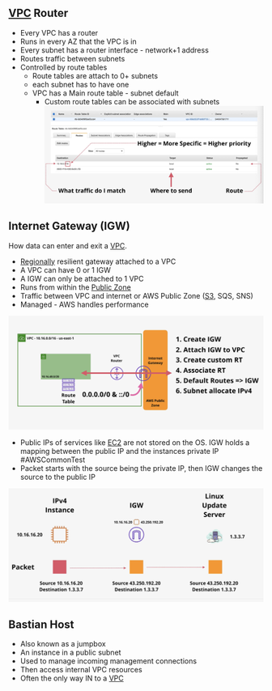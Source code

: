 ## [VPC](VPC.md) Router
- Every VPC has a router
- Runs in every AZ that the VPC is in
- Every subnet has a router interface - network+1 address
- Routes traffic between subnets
- Controlled by route tables
	- Route tables are attach to 0+ subnets
	- each subnet has to have one
	- VPC has a Main route table - subnet default
		- Custom route tables can be associated with subnets
![Pasted image 20250222112342.png](_atts/Pasted%20image%2020250222112342.png)
## Internet Gateway (IGW)
How data can enter and exit a [VPC](VPC.md).

- [Regionally](../Fundamentals/Resilience.md#Region) resilient gateway attached to a VPC
- A VPC can have 0 or 1 IGW
- A IGW can only be attached to 1 VPC
- Runs from within the [Public Zone](../Fundamentals/Public%20vs%20Private%20Services.md#Public%20service)
- Traffic between VPC and internet or AWS Public Zone ([S3](../S3/S3.md), SQS, SNS)
- Managed - AWS handles performance

![Pasted image 20250222113814.png](_atts/Pasted%20image%2020250222113814.png)

- Public IPs of services like [EC2](../EC2/EC2.md) are not stored on the OS. IGW holds a mapping between the public IP and the instances private IP #AWSCommonTest 
- Packet starts with the source being the private IP, then IGW changes the source to the public IP

![Pasted image 20250222114446.png](_atts/Pasted%20image%2020250222114446.png)

## Bastian Host
- Also known as a jumpbox
- An instance in a public subnet
- Used to manage incoming management connections
- Then access internal VPC resources
- Often the only way IN to a [VPC](VPC.md)